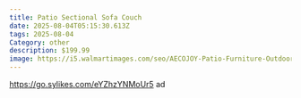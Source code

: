 ```yaml
---
title: Patio Sectional Sofa Couch
date: 2025-08-04T05:15:30.613Z
tags: 2025-08-04
Category: other
description: $199.99
image: https://i5.walmartimages.com/seo/AECOJOY-Patio-Furniture-Outdoor-Daybed-with-Removable-Cushions-All-Weather-Metal-Round-Daybed-Couch-in-Beige_db2a5905-b251-4a4b-9ef0-e74591768fe3.576cb4632fbf1b6b0ce3ff6759597163.jpeg?odnHeight=2000&odnWidth=2000&odnBg=FFFFFF
---
```

https://go.sylikes.com/eYZhzYNMoUr5 ad
